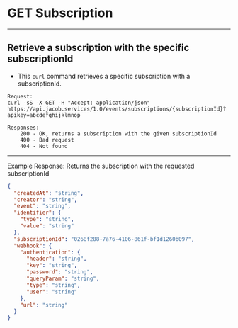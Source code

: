 # GET Subscription

---
Retrieve a subscription with the specific subscriptionId
---

* This `curl` command retrieves a specific subscription with a subscriptionId.

```
Request:
curl -sS -X GET -H "Accept: application/json"  https://api.jacob.services/1.0/events/subscriptions/{subscriptionId}?apikey=abcdefghijklmnop

```

``` 
Responses:
    200 - OK, returns a subscription with the given subscriptionId
    400 - Bad request
    404 - Not found
```
--------------------------------------------------------------------------------------
Example Response: Returns the subscription with the requested subscriptionId

```json
{
  "createdAt": "string",
  "creator": "string",
  "event": "string",
  "identifier": {
    "type": "string",
    "value": "string"
  },
  "subscriptionId": "0268f288-7a76-4106-861f-bf1d1260b097",
  "webhook": {
    "authentication": {
      "header": "string",
      "key": "string",
      "password": "string",
      "queryParam": "string",
      "type": "string",
      "user": "string"
    },
    "url": "string"
  }
}
```
